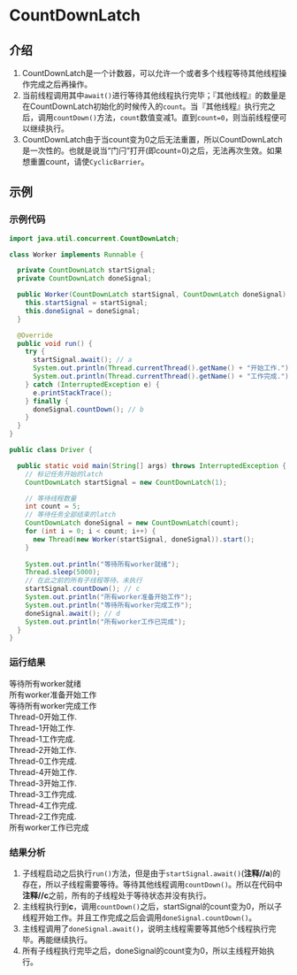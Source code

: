 # CountDownLatch
## 介绍
1. CountDownLatch是一个计数器，可以允许一个或者多个线程等待其他线程操作完成之后再操作。
2. 当前线程调用其中`await()`进行等待其他线程执行完毕；『其他线程』的数量是在CountDownLatch初始化的时候传入的`count`。当『其他线程』执行完之后，调用`countDown()`方法，`count`数值变减1。直到`count=0`，则当前线程便可以继续执行。
3. CountDownLatch由于当count变为0之后无法重置，所以CountDownLatch是一次性的。也就是说当“门闩”打开(即count=0)之后，无法再次生效。如果想重置count，请使`CyclicBarrier`。
## 示例
### 示例代码
```java
import java.util.concurrent.CountDownLatch;

class Worker implements Runnable {

  private CountDownLatch startSignal;
  private CountDownLatch doneSignal;

  public Worker(CountDownLatch startSignal, CountDownLatch doneSignal) {
    this.startSignal = startSignal;
    this.doneSignal = doneSignal;
  }

  @Override
  public void run() {
    try {
      startSignal.await(); // a
      System.out.println(Thread.currentThread().getName() + "开始工作.");
      System.out.println(Thread.currentThread().getName() + "工作完成.");
    } catch (InterruptedException e) {
      e.printStackTrace();
    } finally {
      doneSignal.countDown(); // b
    }
  }
}

public class Driver {

  public static void main(String[] args) throws InterruptedException {
    // 标记任务开始的latch
    CountDownLatch startSignal = new CountDownLatch(1);

    // 等待线程数量
    int count = 5;
    // 等待任务全部结束的latch
    CountDownLatch doneSignal = new CountDownLatch(count);
    for (int i = 0; i < count; i++) {
      new Thread(new Worker(startSignal, doneSignal)).start();
    }
    
    System.out.println("等待所有worker就绪");
    Thread.sleep(5000);
    // 在此之前的所有子线程等待，未执行
    startSignal.countDown(); // c
    System.out.println("所有worker准备开始工作");
    System.out.println("等待所有worker完成工作");
    doneSignal.await(); // d
    System.out.println("所有worker工作已完成");
  }
}
```
### 运行结果
等待所有worker就绪  
所有worker准备开始工作  
等待所有worker完成工作  
Thread-0开始工作.  
Thread-1开始工作.  
Thread-1工作完成.  
Thread-2开始工作.  
Thread-0工作完成.  
Thread-4开始工作.  
Thread-3开始工作.  
Thread-3工作完成.  
Thread-4工作完成.  
Thread-2工作完成.  
所有worker工作已完成  
### 结果分析
1. 子线程启动之后执行`run()`方法，但是由于`startSignal.await()`(**注释//a**)的存在，所以子线程需要等待。等待其他线程调用`countDown()`。所以在代码中**注释//c**之前，所有的子线程处于等待状态并没有执行。
2. 主线程执行到**c**，调用`countDown()`之后，startSignal的count变为0，所以子线程开始工作。并且工作完成之后会调用`doneSignal.countDown()`。
3. 主线程调用了`doneSignal.await()`，说明主线程需要等其他5个线程执行完毕。再能继续执行。
4. 所有子线程执行完毕之后，doneSignal的count变为0，所以主线程开始执行。
